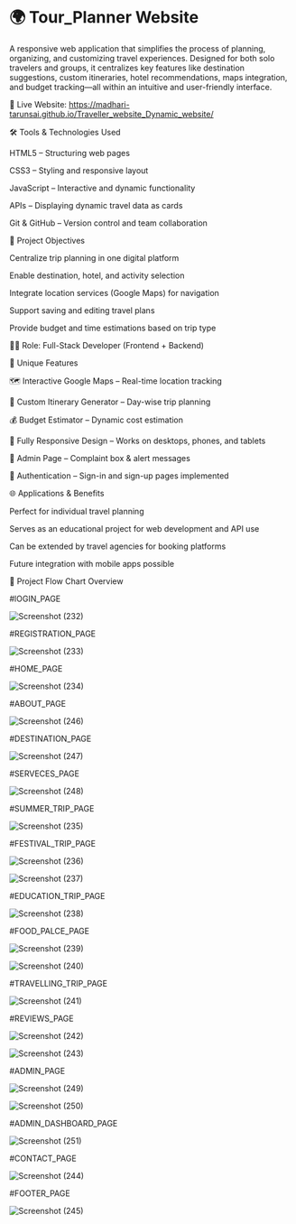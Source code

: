 # 🌍 Tour_Planner Website
A responsive web application that simplifies the process of planning, organizing, and customizing travel experiences. Designed for both solo travelers and groups, it centralizes key features like destination suggestions, custom itineraries, hotel recommendations, maps integration, and budget tracking—all within an intuitive and user-friendly interface.

🔗 Live Website: https://madhari-tarunsai.github.io/Traveller_website_Dynamic_website/


🛠️ Tools & Technologies Used


HTML5 – Structuring web pages

CSS3 – Styling and responsive layout

JavaScript – Interactive and dynamic functionality

APIs – Displaying dynamic travel data as cards

Git & GitHub – Version control and team collaboration



🎯 Project Objectives

Centralize trip planning in one digital platform

Enable destination, hotel, and activity selection

Integrate location services (Google Maps) for navigation

Support saving and editing travel plans

Provide budget and time estimations based on trip type


👨‍💻 Role: Full-Stack Developer (Frontend + Backend)



🌟 Unique Features


🗺️ Interactive Google Maps – Real-time location tracking

📆 Custom Itinerary Generator – Day-wise trip planning

💰 Budget Estimator – Dynamic cost estimation

📱 Fully Responsive Design – Works on desktops, phones, and tablets

📢 Admin Page – Complaint box & alert messages

🔐 Authentication – Sign-in and sign-up pages implemented



🌐 Applications & Benefits


Perfect for individual travel planning

Serves as an educational project for web development and API use

Can be extended by travel agencies for booking platforms

Future integration with mobile apps possible


🧭 Project Flow Chart Overview


#lOGIN_PAGE


![Screenshot (232)](https://github.com/user-attachments/assets/66c3f828-9d5e-4a64-94c3-c2ad25cf03a1)


#REGISTRATION_PAGE

![Screenshot (233)](https://github.com/user-attachments/assets/27bf695e-8ffe-430a-b4a2-eb984988c16a)


#HOME_PAGE

![Screenshot (234)](https://github.com/user-attachments/assets/413d20e9-5f4c-4833-a515-456ac17759a4)


#ABOUT_PAGE

![Screenshot (246)](https://github.com/user-attachments/assets/90e97db0-d619-46f9-a029-bd4d4dfe8ab5)


#DESTINATION_PAGE

![Screenshot (247)](https://github.com/user-attachments/assets/44a16cad-f2fa-42d5-a1dc-60ca2094ef30)


#SERVECES_PAGE

![Screenshot (248)](https://github.com/user-attachments/assets/73bd7054-7afb-46f1-baca-93c5cd91095c)



#SUMMER_TRIP_PAGE

![Screenshot (235)](https://github.com/user-attachments/assets/9275696b-a294-4bc4-8b8a-d98afe4060f0)


#FESTIVAL_TRIP_PAGE

![Screenshot (236)](https://github.com/user-attachments/assets/5e08d133-82b0-49ff-a6b7-ceaf5fcd3a31)

![Screenshot (237)](https://github.com/user-attachments/assets/4967008a-95b2-4be6-95e9-362808bfb8d5)


#EDUCATION_TRIP_PAGE

![Screenshot (238)](https://github.com/user-attachments/assets/5da3f00a-0198-4160-8fa8-7cf22af8ec5a)


#FOOD_PALCE_PAGE


![Screenshot (239)](https://github.com/user-attachments/assets/24757054-7ed1-49bb-9050-b128109ad5fc)

![Screenshot (240)](https://github.com/user-attachments/assets/9c81b049-81fe-47ad-9b0d-427b190fc461)


#TRAVELLING_TRIP_PAGE

![Screenshot (241)](https://github.com/user-attachments/assets/f36249f1-f411-466e-8d54-b9f2be4cb882)


#REVIEWS_PAGE

![Screenshot (242)](https://github.com/user-attachments/assets/c60c977d-dd59-4dd8-bbf4-4c6404ec0670)

![Screenshot (243)](https://github.com/user-attachments/assets/93c89e63-0085-41df-9f4a-aaad32719040)


#ADMIN_PAGE

![Screenshot (249)](https://github.com/user-attachments/assets/a51afcc5-1945-4a9f-be49-5f1f36f95ff7)

![Screenshot (250)](https://github.com/user-attachments/assets/9a055e80-75b3-4228-a29e-8e77cce066f6)

#ADMIN_DASHBOARD_PAGE

![Screenshot (251)](https://github.com/user-attachments/assets/40e3504d-98ab-4d0b-990f-a1e84cd769e5)


#CONTACT_PAGE

![Screenshot (244)](https://github.com/user-attachments/assets/79d30e43-d57d-47ab-afbf-8f82d74a8e68)


#FOOTER_PAGE

![Screenshot (245)](https://github.com/user-attachments/assets/1dcf244e-4ad6-4457-9c47-e646373a26c0)




























